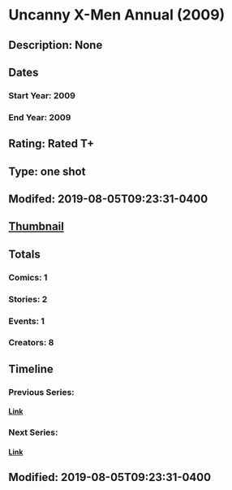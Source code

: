 # Uncanny X-Men Annual (2009)
## Description: None
## Dates
### Start Year: 2009
### End Year: 2009
## Rating: Rated T+
## Type: one shot
## Modifed: 2019-08-05T09:23:31-0400
## [Thumbnail](http://i.annihil.us/u/prod/marvel/i/mg/b/40/image_not_available.jpg)
## Totals
### Comics: 1
### Stories: 2
### Events: 1
### Creators: 8
## Timeline
### Previous Series: 
#### [Link]()
### Next Series: 
#### [Link]()
## Modified: 2019-08-05T09:23:31-0400